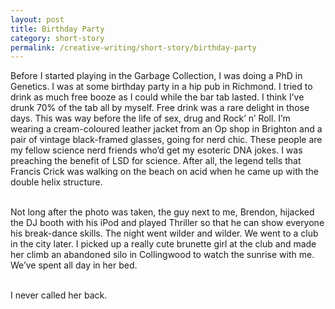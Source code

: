 ```yaml
---
layout: post
title: Birthday Party
category: short-story
permalink: /creative-writing/short-story/birthday-party
---
```


Before I started playing in the Garbage Collection, I was doing a PhD in Genetics. I was at some birthday party in a hip pub in Richmond. I tried to drink as much free booze as I could while the bar tab lasted. I think I’ve drunk 70% of the tab all by myself. Free drink was a rare delight in those days. This was way before the life of sex, drug and Rock’ n’ Roll. I’m wearing a cream-coloured leather jacket from an Op shop in Brighton and a pair of vintage black-framed glasses, going for nerd chic. These people are my fellow science nerd friends who’d get my esoteric DNA jokes. I was preaching the benefit of LSD for science. After all, the legend tells that Francis Crick was walking on the beach on acid when he came up with the double helix structure.
<br /><br />

Not long after the photo was taken, the guy next to me, Brendon, hijacked the DJ booth with his iPod and played Thriller so that he can show everyone his break-dance skills. The night went wilder and wilder. We went to a club in the city later. I picked up a really cute brunette girl at the club and made her climb an abandoned silo in Collingwood to watch the sunrise with me. We’ve spent all day in her bed.
<br /><br />

I never called her back.
<br /><br />
